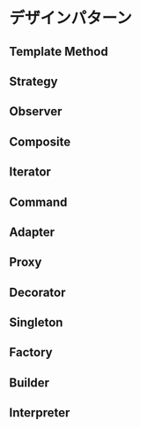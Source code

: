 # デザインパターン

## Template Method
## Strategy
## Observer
## Composite
## Iterator
## Command
## Adapter
## Proxy
## Decorator
## Singleton
## Factory
## Builder
## Interpreter
